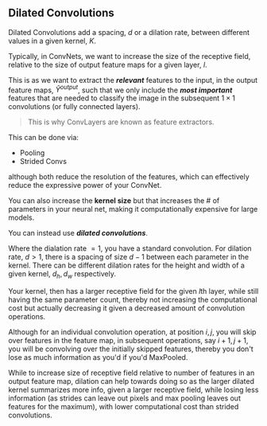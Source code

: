 ## Dilated Convolutions

Dilated Convolutions add a spacing, $d$ or a dilation rate, between different values in a given kernel, $K$.

Typically, in ConvNets, we want to increase the size of the receptive field, relative to the size of output feature maps for a given layer, $l$.

This is as we want to extract the ***relevant*** features to the input, in the output feature maps, $\hat{Y}^{output}$, such that we only include the ***most important*** features that are needed to classify the image in the subsequent $1 \times 1$ convolutions (or fully connected layers).

> This is why ConvLayers are known as feature extractors.

This can be done via:

- Pooling
- Strided Convs

although both reduce the resolution of the features, which can effectively reduce the expressive power of your ConvNet.

You can also increase the **kernel size** but that increases the # of parameters in your neural net, making it computationally expensive for large models.

You can instead use ***dilated convolutions***.

Where the dialation rate $= 1$, you have a standard convolution. For dilation rate, $d > 1$, there is a spacing of size $d - 1$ between each parameter in the kernel. There can be different dilation rates for the height and width of a given kernel, $d_h, d_w$ respectively.

Your kernel, then has a larger receptive field for the given $l$th layer, while still having the same parameter count, thereby not increasing the computational cost but actually decreasing it given a decreased amount of convolution operations.

Although for an individual convolution operation, at position $i, j$, you will skip over features in the feature map, in subsequent operations, say $i +1, j+1$, you will be convolving over the initially skipped features, thereby you don't lose as much information as you'd if you'd MaxPooled. 

While to increase size of receptive field relative to number of features in an output feature map, dilation can help towards doing so as the larger dilated kernel summarizes more info, given a larger receptive field, while losing less information (as strides can leave out pixels and max pooling leaves out features for the maximum), with lower computational cost than strided convolutions.